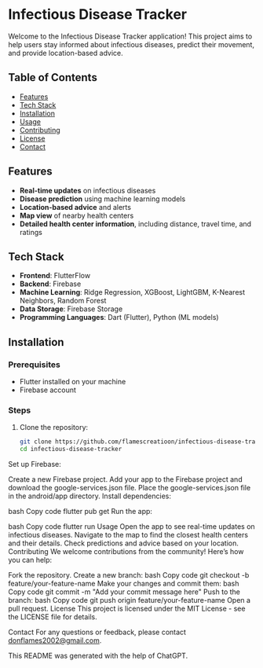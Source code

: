 # Infectious Disease Tracker

Welcome to the Infectious Disease Tracker application! This project aims to help users stay informed about infectious diseases, predict their movement, and provide location-based advice.

## Table of Contents
- [Features](#features)
- [Tech Stack](#tech-stack)
- [Installation](#installation)
- [Usage](#usage)
- [Contributing](#contributing)
- [License](#license)
- [Contact](#contact)

## Features
- **Real-time updates** on infectious diseases
- **Disease prediction** using machine learning models
- **Location-based advice** and alerts
- **Map view** of nearby health centers
- **Detailed health center information**, including distance, travel time, and ratings

## Tech Stack
- **Frontend**: FlutterFlow
- **Backend**: Firebase
- **Machine Learning**: Ridge Regression, XGBoost, LightGBM, K-Nearest Neighbors, Random Forest
- **Data Storage**: Firebase Storage
- **Programming Languages**: Dart (Flutter), Python (ML models)

## Installation

### Prerequisites
- Flutter installed on your machine
- Firebase account

### Steps
1. Clone the repository:
   ```bash
   git clone https://github.com/flamescreatioon/infectious-disease-tracker.git
   cd infectious-disease-tracker

Set up Firebase:

Create a new Firebase project.
Add your app to the Firebase project and download the google-services.json file.
Place the google-services.json file in the android/app directory.
Install dependencies:

bash
Copy code
flutter pub get
Run the app:

bash
Copy code
flutter run
Usage
Open the app to see real-time updates on infectious diseases.
Navigate to the map to find the closest health centers and their details.
Check predictions and advice based on your location.
Contributing
We welcome contributions from the community! Here’s how you can help:

Fork the repository.
Create a new branch:
bash
Copy code
git checkout -b feature/your-feature-name
Make your changes and commit them:
bash
Copy code
git commit -m "Add your commit message here"
Push to the branch:
bash
Copy code
git push origin feature/your-feature-name
Open a pull request.
License
This project is licensed under the MIT License - see the LICENSE file for details.

Contact
For any questions or feedback, please contact donflames2002@gmail.com.

This README was generated with the help of ChatGPT.



